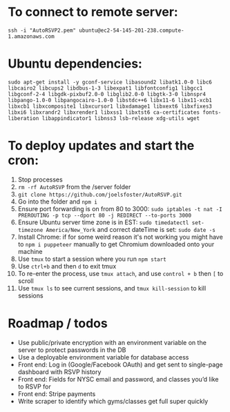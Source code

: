 # To connect to remote server:

`ssh -i "AutoRSVP2.pem" ubuntu@ec2-54-145-201-238.compute-1.amazonaws.com`


# Ubuntu dependencies:

`sudo apt-get install -y gconf-service libasound2 libatk1.0-0 libc6 libcairo2 libcups2 libdbus-1-3 libexpat1 libfontconfig1 libgcc1 libgconf-2-4 libgdk-pixbuf2.0-0 libglib2.0-0 libgtk-3-0 libnspr4 libpango-1.0-0 libpangocairo-1.0-0 libstdc++6 libx11-6 libx11-xcb1 libxcb1 libxcomposite1 libxcursor1 libxdamage1 libxext6 libxfixes3 libxi6 libxrandr2 libxrender1 libxss1 libxtst6 ca-certificates fonts-liberation libappindicator1 libnss3 lsb-release xdg-utils wget`


# To deploy updates and start the cron:

1. Stop processes
2. `rm -rf AutoRSVP` from the /server folder
3. `git clone https://github.com/joelsfoster/AutoRSVP.git`
4. Go into the folder and `npm i`
5. Ensure port forwarding is on from 80 to 3000: `sudo iptables -t nat -I PREROUTING -p tcp --dport 80 -j REDIRECT --to-ports 3000`
6. Ensure Ubuntu server time zone is in EST: `sudo timedatectl set-timezone America/New_York` and correct dateTime is set: `sudo date -s`
7. Install Chrome: if for some weird reason it's not working you might have to `npm i puppeteer` manually to get Chromium downloaded onto your machine
8. Use `tmux` to start a session where you run `npm start`
9. Use `ctrl+b` and then `d` to exit tmux
10. To re-enter the process, use `tmux attach`, and use `control + b` then `[` to scroll
11. Use `tmux ls` to see current sessions, and `tmux kill-session` to kill sessions


# Roadmap / todos

- Use public/private encryption with an environment variable on the server to protect passwords in the DB
- Use a deployable environment variable for database access
- Front end: Log in (Google/Facebook OAuth) and get sent to single-page dashboard with RSVP history
- Front end: Fields for NYSC email and password, and classes you’d like to RSVP for
- Front end: Stripe payments
- Write scraper to identify which gyms/classes get full super quickly
